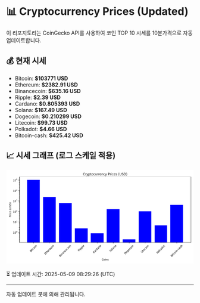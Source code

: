 
# 📊 Cryptocurrency Prices (Updated)

이 리포지토리는 CoinGecko API를 사용하여 코인 TOP 10 시세를 10분가격으로 자동 업데이트합니다.

## 💰 현재 시세
- Bitcoin: **$103771 USD**
- Ethereum: **$2382.91 USD**
- Binancecoin: **$635.16 USD**
- Ripple: **$2.39 USD**
- Cardano: **$0.805393 USD**
- Solana: **$167.49 USD**
- Dogecoin: **$0.210299 USD**
- Litecoin: **$99.73 USD**
- Polkadot: **$4.66 USD**
- Bitcoin-cash: **$425.42 USD**

## 📈 시세 그래프 (로그 스케일 적용)
![Crypto Prices](crypto_prices.png)

⏳ 업데이트 시간: 2025-05-09 08:29:26 (UTC)

---
자동 업데이트 봇에 의해 관리됩니다.
